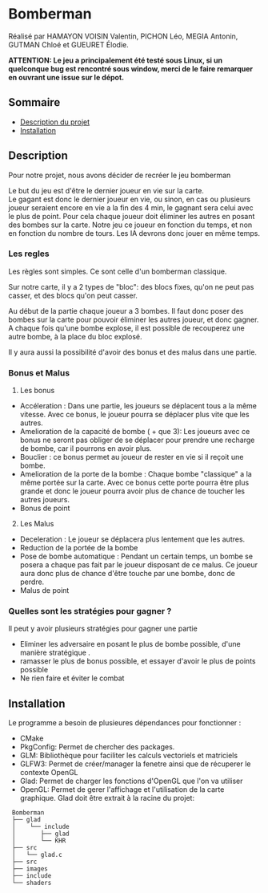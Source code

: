 # Bomberman

Réalisé par HAMAYON VOISIN Valentin, PICHON Léo, MEGIA Antonin, GUTMAN Chloé et GUEURET Élodie.

**ATTENTION: Le jeu a principalement été testé sous Linux, si un quelconque bug est rencontré sous window, merci de le faire remarquer en ouvrant une issue sur le dépot.**

## Sommaire
 - [Description du projet](#description)
 - [Installation](#install)

## <a name="description"></a>Description
Pour notre projet, nous avons décider de recréer le jeu bomberman

Le but du jeu est d'être le dernier joueur en vie sur la carte.  
Le gagant est donc le dernier joueur en vie, ou sinon, en cas ou plusieurs joueur seraient encore en vie a la fin des 4 min, le gagnant sera celui avec le plus de point.
Pour cela chaque joueur doit éliminer les autres en posant des bombes sur la carte.
Notre jeu ce joueur en fonction du temps, et non en fonction du nombre de tours. Les IA devrons donc jouer en même temps.

### Les regles

Les règles sont simples. Ce sont celle d'un bomberman classique.

Sur notre carte, il y a 2 types de "bloc": des blocs fixes, qu'on ne peut pas casser, et des blocs qu'on peut casser.

Au début de la partie chaque joueur a 3 bombes. 
Il faut donc poser des bombes sur la carte pour pouvoir éliminer les autres joueur, et donc gagner.  A chaque fois qu'une bombe explose, il est possible de recouperez une autre bombe, à la place du bloc explosé.

Il y aura aussi la possibilité d'avoir des bonus et des malus dans une partie.


### Bonus et Malus

 1. Les bonus

- Accéleration : Dans une partie, les joueurs se déplacent tous a la même vitesse. Avec ce bonus, le joueur pourra se déplacer plus vite que les autres.
- Amelioration de la capacité de bombe ( + que 3): Les joueurs avec ce bonus ne seront pas obliger de se déplacer pour prendre une recharge de bombe, car il pourrons en avoir plus.
- Bouclier : ce bonus permet au joueur de rester en vie si il reçoit une bombe.
- Amelioration de la porte de la bombe : Chaque bombe "classique"  a la même portée sur la carte. Avec ce bonus cette porte pourra être plus grande et donc le joueur pourra avoir plus de chance de toucher les autres joueurs.
- Bonus de point

 2. Les Malus

- Deceleration : Le joueur se déplacera plus lentement que les autres.
- Reduction de la portée de la bombe
- Pose de bombe automatique : Pendant un certain temps, un bombe se posera a chaque pas fait par le joueur disposant de ce malus. Ce joueur aura donc plus de chance d'être touche par une bombe, donc de perdre.
- Malus de point

### Quelles sont les stratégies pour gagner ?

Il peut y avoir plusieurs stratégies pour gagner une partie

- Eliminer les adversaire en posant le plus de bombe possible, d'une manière stratégique .
- ramasser le plus de bonus possible, et essayer d'avoir le plus de points possible
- Ne rien faire et éviter le combat


## <a name="install"></a>Installation
Le programme a besoin de plusieures dépendances pour fonctionner :
 - CMake
 - PkgConfig: Permet de chercher des packages. 
 - GLM: Bibliothèque pour faciliter les calculs vectoriels et matriciels
 - GLFW3: Permet de créer/manager la fenetre ainsi que de récuperer le contexte OpenGL
 - Glad: Permet de charger les fonctions d'OpenGL que l'on va utiliser 
 - OpenGL: Permet de gerer l'affichage et l'utilisation de la carte graphique.
Glad doit être extrait à la racine du projet:
```
 Bomberman
 ├── glad
 │    └── include
 │       ├── glad
 │       └── KHR
 ├── src
 │   └── glad.c
 ├── src
 ├── images
 ├── include
 └── shaders
```

